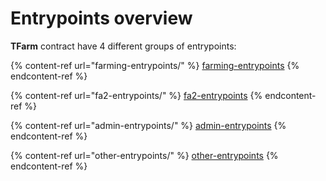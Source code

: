 # Entrypoints overview

**TFarm** contract have 4 different groups of entrypoints:

{% content-ref url="farming-entrypoints/" %}
[farming-entrypoints](farming-entrypoints/)
{% endcontent-ref %}

{% content-ref url="fa2-entrypoints/" %}
[fa2-entrypoints](fa2-entrypoints/)
{% endcontent-ref %}

{% content-ref url="admin-entrypoints/" %}
[admin-entrypoints](admin-entrypoints/)
{% endcontent-ref %}

{% content-ref url="other-entrypoints/" %}
[other-entrypoints](other-entrypoints/)
{% endcontent-ref %}
